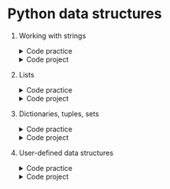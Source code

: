 # Python data structures

1. Working with strings
	<details>
		<summary>Code practice</summary>

	- [Editing guide](https://github.com/HenestrosaConH/sololearn/tree/main/Python%20data%20structures/1.%20Working%20with%20structures/Code%20practice/Editing%20guide)	 
	- [How many vowels](https://github.com/HenestrosaConH/sololearn/tree/main/Python%20data%20structures/1.%20Working%20with%20structures/Code%20practice/How%20many%20vowels)	 
	- [Line them up](https://github.com/HenestrosaConH/sololearn/tree/main/Python%20data%20structures/1.%20Working%20with%20structures/Code%20practice/Line%20them%20up)	 
	</details>

	<details>
		<summary>Code project</summary>

	- [Letter frequency](https://github.com/HenestrosaConH/sololearn/tree/main/Python%20data%20structures/1.%20Working%20with%20structures/Code%20project)
	</details>
2. Lists
	<details>
		<summary>Code practice</summary>

	- [Apple of my eye](https://github.com/HenestrosaConH/sololearn/tree/main/Python%20data%20structures/2.%20Lists/Code%20practice/Apple%20of%20my%20eye)  
	- [Fancy houses](https://github.com/HenestrosaConH/sololearn/tree/main/Python%20data%20structures/2.%20Lists/Code%20practice/Fancy%20houses)  
	- [Insect control](https://github.com/HenestrosaConH/sololearn/tree/main/Python%20data%20structures/2.%20Lists/Code%20practice/Insect%20control)  
	</details>
	<details>
		<summary>Code project</summary>

	- [Average word length](https://github.com/HenestrosaConH/sololearn/tree/main/Python%20data%20structures/2.%20Lists/Code%20project)
	</details>
3. Dictionaries, tuples, sets
	<details>
		<summary>Code practice</summary>

	- [Fuzzy search](https://github.com/HenestrosaConH/sololearn/tree/main/Python%20data%20structures/3.%20Dictionaries%2C%20tuples%2C%20sets/Code%20practice/Fuzzy%20search)  
	- [Mapping software](https://github.com/HenestrosaConH/sololearn/tree/main/Python%20data%20structures/3.%20Dictionaries%2C%20tuples%2C%20sets/Code%20practice/Mapping%20software)  
	- [Words in common](https://github.com/HenestrosaConH/sololearn/tree/main/Python%20data%20structures/3.%20Dictionaries%2C%20tuples%2C%20sets/Code%20practice/Words%20in%20common)  
	</details>
	<details>
		<summary>Code project</summary>

	- [Revenue growth analysis](https://github.com/HenestrosaConH/sololearn/tree/main/Python%20data%20structures/3.%20Dictionaries%2C%20tuples%2C%20sets/Code%20project)
	</details>
4. User-defined data structures
	<details>
		<summary>Code practice</summary>

	- [Come back](https://github.com/HenestrosaConH/sololearn/tree/main/Python%20data%20structures/4.User-defined%20data%20structures/Code%20practice/Come%20back)  
	- [Let's connect](https://github.com/HenestrosaConH/sololearn/tree/main/Python%20data%20structures/4.User-defined%20data%20structures/Code%20practice/Let's%20connect)  
	- [Name that tune](https://github.com/HenestrosaConH/sololearn/tree/main/Python%20data%20structures/4.User-defined%20data%20structures/Code%20practice/Name%20that%20tune)  
	- [On a call](https://github.com/HenestrosaConH/sololearn/tree/main/Python%20data%20structures/4.User-defined%20data%20structures/Code%20practice/On%20a%20call)  
	</details>
	<details>
		<summary>Code project</summary>

	- [Balanced parentheses](https://github.com/HenestrosaConH/sololearn/tree/main/Python%20data%20structures/4.User-defined%20data%20structures/Code%20project)
	</details>
	